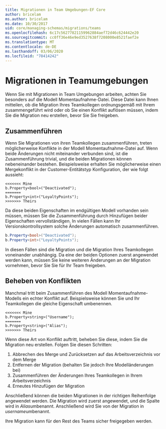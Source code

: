 ```yaml
---
title: Migrationen in Team Umgebungen-EF Core
author: bricelam
ms.author: bricelam
ms.date: 10/30/2017
uid: core/managing-schemas/migrations/teams
ms.openlocfilehash: 6c17c56277821159962884aef72d46c624442e20
ms.sourcegitcommit: cc0ff36e46e9ed3527638f7208000e8521faef2e
ms.translationtype: MT
ms.contentlocale: de-DE
ms.lasthandoff: 03/06/2020
ms.locfileid: "78414242"
---
```

# <a name="migrations-in-team-environments"></a>Migrationen in Teamumgebungen

Wenn Sie mit Migrationen in Team Umgebungen arbeiten, achten Sie besonders auf die Modell Momentaufnahme-Datei. Diese Datei kann Ihnen mitteilen, ob die Migration Ihres Teamkollegen ordnungsgemäß mit Ihrem zusammengeführt wird oder ob Sie einen Konflikt auflösen müssen, indem Sie die Migration neu erstellen, bevor Sie Sie freigeben.

## <a name="merging"></a>Zusammenführen

Wenn Sie Migrationen von ihren Teamkollegen zusammenführen, treten möglicherweise Konflikte in der Modell Momentaufnahme-Datei auf. Wenn beide Änderungen nicht miteinander verbunden sind, ist die Zusammenführung trivial, und die beiden Migrationen können nebeneinander bestehen. Beispielsweise erhalten Sie möglicherweise einen Mergekonflikt in der Customer-Entitätstyp Konfiguration, der wie folgt aussieht:

``` output
<<<<<<< Mine
b.Property<bool>("Deactivated");
=======
b.Property<int>("LoyaltyPoints");
>>>>>>> Theirs
```

Da diese beiden Eigenschaften im endgültigen Modell vorhanden sein müssen, müssen Sie die Zusammenführung durch Hinzufügen beider Eigenschaften vervollständigen. In vielen Fällen kann Ihr Versionskontrollsystem solche Änderungen automatisch zusammenführen.

``` csharp
b.Property<bool>("Deactivated");
b.Property<int>("LoyaltyPoints");
```

In diesen Fällen sind die Migration und die Migration Ihres Teamkollegen voneinander unabhängig. Da eine der beiden Optionen zuerst angewendet werden kann, müssen Sie keine weiteren Änderungen an der Migration vornehmen, bevor Sie Sie für Ihr Team freigeben.

## <a name="resolving-conflicts"></a>Beheben von Konflikten

Manchmal tritt beim Zusammenführen des Modell Momentaufnahme-Modells ein echter Konflikt auf. Beispielsweise können Sie und Ihr Teamkollegen die gleiche Eigenschaft umbenennen.

``` output
<<<<<<< Mine
b.Property<string>("Username");
=======
b.Property<string>("Alias");
>>>>>>> Theirs
```

Wenn diese Art von Konflikt auftritt, beheben Sie diese, indem Sie die Migration neu erstellen. Folgen Sie diesen Schritten:

1. Abbrechen des Merge und Zurücksetzen auf das Arbeitsverzeichnis vor dem Merge
2. Entfernen der Migration (behalten Sie jedoch Ihre Modelländerungen bei)
3. Zusammenführen der Änderungen Ihres Teamkollegen in Ihrem Arbeitsverzeichnis
4. Erneutes Hinzufügen der Migration

Anschließend können die beiden Migrationen in der richtigen Reihenfolge angewendet werden. Die Migration wird zuerst angewendet, und die Spalte wird in *Alias*umbenannt. Anschließend wird Sie von der Migration in *username*umbenannt.

Ihre Migration kann für den Rest des Teams sicher freigegeben werden.
